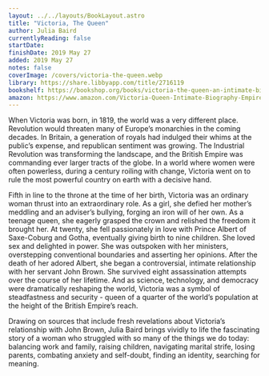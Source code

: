 ```yaml
---
layout: ../../layouts/BookLayout.astro
title: "Victoria, The Queen"
author: Julia Baird
currentlyReading: false
startDate: 
finishDate: 2019 May 27
added: 2019 May 27
notes: false
coverImage: /covers/victoria-the-queen.webp
library: https://share.libbyapp.com/title/2716119
bookshelf: https://bookshop.org/books/victoria-the-queen-an-intimate-biography-of-the-woman-who-ruled-an-empire/9780812982282
amazon: https://www.amazon.com/Victoria-Queen-Intimate-Biography-Empire/dp/1400069882
---
```


When Victoria was born, in 1819, the world was a very different place. Revolution would threaten many of Europe’s monarchies in the coming decades. In Britain, a generation of royals had indulged their whims at the public’s expense, and republican sentiment was growing. The Industrial Revolution was transforming the landscape, and the British Empire was commanding ever larger tracts of the globe. In a world where women were often powerless, during a century roiling with change, Victoria went on to rule the most powerful country on earth with a decisive hand.

Fifth in line to the throne at the time of her birth, Victoria was an ordinary woman thrust into an extraordinary role. As a girl, she defied her mother’s meddling and an adviser’s bullying, forging an iron will of her own. As a teenage queen, she eagerly grasped the crown and relished the freedom it brought her. At twenty, she fell passionately in love with Prince Albert of Saxe-Coburg and Gotha, eventually giving birth to nine children. She loved sex and delighted in power. She was outspoken with her ministers, overstepping conventional boundaries and asserting her opinions. After the death of her adored Albert, she began a controversial, intimate relationship with her servant John Brown. She survived eight assassination attempts over the course of her lifetime. And as science, technology, and democracy were dramatically reshaping the world, Victoria was a symbol of steadfastness and security - queen of a quarter of the world’s population at the height of the British Empire’s reach.

Drawing on sources that include fresh revelations about Victoria’s relationship with John Brown, Julia Baird brings vividly to life the fascinating story of a woman who struggled with so many of the things we do today: balancing work and family, raising children, navigating marital strife, losing parents, combating anxiety and self-doubt, finding an identity, searching for meaning.

<!-- ### Notes & Highlights -->
